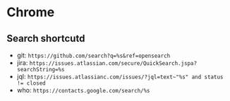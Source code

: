 # Chrome

## Search shortcutd

- git: `https://github.com/search?q=%s&ref=opensearch`
- jira: `https://issues.atlassian.com/secure/QuickSearch.jspa?searchString=%s`
- jql: `https://issues.atlassianc.com/issues/?jql=text~"%s" and status != closed`
- who: `https://contacts.google.com/search/%s`
